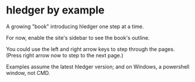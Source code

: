 # hledger by example

A growing "book" introducing hledger one step at a time.

For now, enable the site's sidebar to see the book's outline.
<!-- For now, see the outline at [Docs: hledger by example](doc.md#hledger-by-example). -->

You could use the left and right arrow keys to step through the pages.
(Press right arrow now to step to the next page.)

Examples assume the latest hledger version; and on Windows, a powershell window, not CMD.

<!--
Show don't tell. Keep prose brief.
We don't have Go by Example's side by side layout.
https://gobyexample.com
https://lotz84.github.io/haskellbyexample
https://typeclasses.com/phrasebook/hello-world
https://doc.rust-lang.org/rust-by-example
-->

